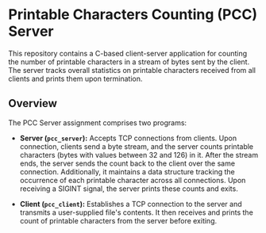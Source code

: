 # Printable Characters Counting (PCC) Server

This repository contains a C-based client-server application for counting the number of printable characters in a stream of bytes sent by the client. The server tracks overall statistics on printable characters received from all clients and prints them upon termination.

## Overview

The PCC Server assignment comprises two programs:

- **Server (`pcc_server`):** Accepts TCP connections from clients. Upon connection, clients send a byte stream, and the server counts printable characters (bytes with values between 32 and 126) in it. After the stream ends, the server sends the count back to the client over the same connection. Additionally, it maintains a data structure tracking the occurrence of each printable character across all connections. Upon receiving a SIGINT signal, the server prints these counts and exits.
  
- **Client (`pcc_client`):** Establishes a TCP connection to the server and transmits a user-supplied file's contents. It then receives and prints the count of printable characters from the server before exiting.
